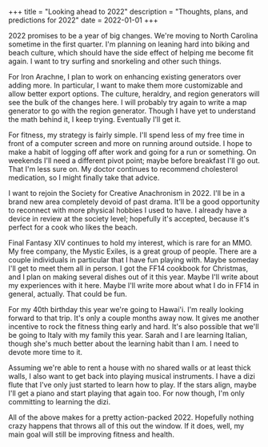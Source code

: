 +++
title = "Looking ahead to 2022"
description = "Thoughts, plans, and predictions for 2022"
date = 2022-01-01
+++

2022 promises to be a year of big changes. We're moving to North Carolina sometime in the first quarter. I'm planning on leaning hard into biking and beach culture, which should have the side effect of helping me become fit again. I want to try surfing and snorkeling and other such things. 

For Iron Arachne, I plan to work on enhancing existing generators over adding more. In particular, I want to make them more customizable and allow better export options. The culture, heraldry, and region generators will see the bulk of the changes here. I will probably try again to write a map generator to go with the region generator. Though I have yet to understand the math behind it, I keep trying. Eventually I'll get it.

For fitness, my strategy is fairly simple. I'll spend less of my free time in front of a computer screen and more on running around outside. I hope to make a habit of logging off after work and going for a run or something. On weekends I'll need a different pivot point; maybe before breakfast I'll go out. That I'm less sure on. My doctor continues to recommend cholesterol medication, so I might finally take that advice.

I want to rejoin the Society for Creative Anachronism in 2022. I'll be in a brand new area completely devoid of past drama. It'll be a good opportunity to reconnect with more physical hobbies I used to have. I already have a device in review at the society level; hopefully it's accepted, because it's perfect for a cook who likes the beach.

Final Fantasy XIV continues to hold my interest, which is rare for an MMO. My free company, the Mystic Exiles, is a great group of people. There are a couple individuals in particular that I have fun playing with. Maybe someday I'll get to meet them all in person. I got the FF14 cookbook for Christmas, and I plan on making several dishes out of it this year. Maybe I'll write about my experiences with it here. Maybe I'll write more about what I do in FF14 in general, actually. That could be fun.

For my 40th birthday this year we're going to Hawai'i. I'm really looking forward to that trip. It's only a couple months away now. It gives me another incentive to rock the fitness thing early and hard. It's also possible that we'll be going to Italy with my family this year. Sarah and I are learning Italian, though she's much better about the learning habit than I am. I need to devote more time to it.

Assuming we're able to rent a house with no shared walls or at least thick walls, I also want to get back into playing musical instruments. I have a dizi flute that I've only just started to learn how to play. If the stars align, maybe I'll get a piano and start playing that again too. For now though, I'm only committing to learning the dizi.

All of the above makes for a pretty action-packed 2022. Hopefully nothing crazy happens that throws all of this out the window. If it does, well, my main goal will still be improving fitness and health.
